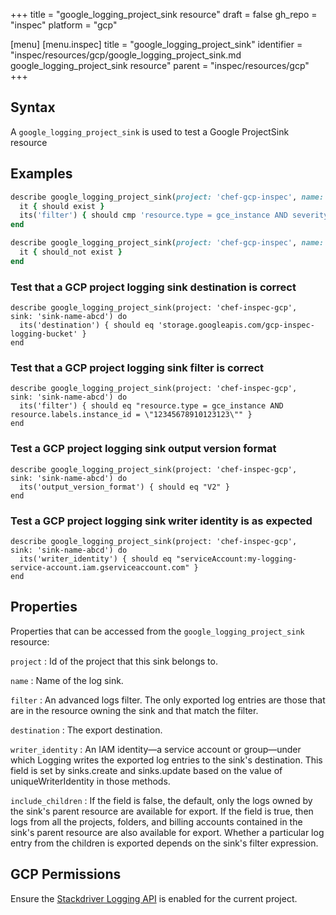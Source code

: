 +++
title = "google_logging_project_sink resource"
draft = false
gh_repo = "inspec"
platform = "gcp"

[menu]
  [menu.inspec]
    title = "google_logging_project_sink"
    identifier = "inspec/resources/gcp/google_logging_project_sink.md google_logging_project_sink resource"
    parent = "inspec/resources/gcp"
+++

## Syntax

A `google_logging_project_sink` is used to test a Google ProjectSink resource

## Examples

```ruby
describe google_logging_project_sink(project: 'chef-gcp-inspec', name: 'inspec-gcp-org-sink') do
  it { should exist }
  its('filter') { should cmp 'resource.type = gce_instance AND severity = DEBUG' }
end

describe google_logging_project_sink(project: 'chef-gcp-inspec', name: 'nonexistent') do
  it { should_not exist }
end
```

### Test that a GCP project logging sink destination is correct

    describe google_logging_project_sink(project: 'chef-inspec-gcp',  sink: 'sink-name-abcd') do
      its('destination') { should eq 'storage.googleapis.com/gcp-inspec-logging-bucket' }
    end

### Test that a GCP project logging sink filter is correct

    describe google_logging_project_sink(project: 'chef-inspec-gcp',  sink: 'sink-name-abcd') do
      its('filter') { should eq "resource.type = gce_instance AND resource.labels.instance_id = \"12345678910123123\"" }
    end

### Test a GCP project logging sink output version format

    describe google_logging_project_sink(project: 'chef-inspec-gcp',  sink: 'sink-name-abcd') do
      its('output_version_format') { should eq "V2" }
    end

### Test a GCP project logging sink writer identity is as expected

    describe google_logging_project_sink(project: 'chef-inspec-gcp',  sink: 'sink-name-abcd') do
      its('writer_identity') { should eq "serviceAccount:my-logging-service-account.iam.gserviceaccount.com" }
    end

## Properties

Properties that can be accessed from the `google_logging_project_sink` resource:

`project`
: Id of the project that this sink belongs to.

`name`
: Name of the log sink.

`filter`
: An advanced logs filter. The only exported log entries are those that are in the resource owning the sink and that match the filter.

`destination`
: The export destination.

`writer_identity`
: An IAM identity—a service account or group—under which Logging writes the exported log entries to the sink's destination. This field is set by sinks.create and sinks.update based on the value of uniqueWriterIdentity in those methods.

`include_children`
: If the field is false, the default, only the logs owned by the sink's parent resource are available for export. If the field is true, then logs from all the projects, folders, and billing accounts contained in the sink's parent resource are also available for export. Whether a particular log entry from the children is exported depends on the sink's filter expression.

## GCP Permissions

Ensure the [Stackdriver Logging API](https://console.cloud.google.com/apis/library/logging.googleapis.com/) is enabled for the current project.
